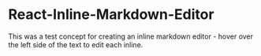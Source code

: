 # React-Inline-Markdown-Editor

This was a test concept for creating an inline markdown editor - hover over the left side of the text to edit each inline.
